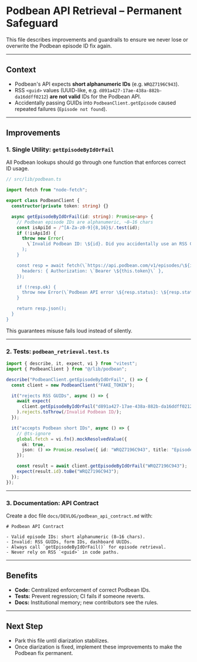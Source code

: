 # Podbean API Retrieval – Permanent Safeguard

This file describes improvements and guardrails to ensure we never lose or overwrite the Podbean episode ID fix again.

---

## Context

- Podbean's API expects **short alphanumeric IDs** (e.g. `WRQZ7196C943`).  
- RSS `<guid>` values (UUID-like, e.g. `d891a427-17ae-438a-882b-da16ddff0212`) **are not valid** IDs for the Podbean API.  
- Accidentally passing GUIDs into `PodbeanClient.getEpisode` caused repeated failures (`Episode not found`).  

---

## Improvements

### 1. Single Utility: `getEpisodeByIdOrFail`

All Podbean lookups should go through one function that enforces correct ID usage.

```ts
// src/lib/podbean.ts

import fetch from "node-fetch";

export class PodbeanClient {
  constructor(private token: string) {}

  async getEpisodeByIdOrFail(id: string): Promise<any> {
    // Podbean episode IDs are alphanumeric, ~8–16 chars
    const isApiId = /^[A-Za-z0-9]{8,16}$/.test(id);
    if (!isApiId) {
      throw new Error(
        \`Invalid Podbean ID: \${id}. Did you accidentally use an RSS GUID instead of an episode_id?\`
      );
    }

    const resp = await fetch(\`https://api.podbean.com/v1/episodes/\${id}\`, {
      headers: { Authorization: \`Bearer \${this.token}\` },
    });

    if (!resp.ok) {
      throw new Error(\`Podbean API error \${resp.status}: \${resp.statusText}\`);
    }

    return resp.json();
  }
}
```

This guarantees misuse fails loud instead of silently.

---

### 2. Tests: `podbean_retrieval.test.ts`

```ts
import { describe, it, expect, vi } from "vitest";
import { PodbeanClient } from "@/lib/podbean";

describe("PodbeanClient.getEpisodeByIdOrFail", () => {
  const client = new PodbeanClient("FAKE_TOKEN");

  it("rejects RSS GUIDs", async () => {
    await expect(
      client.getEpisodeByIdOrFail("d891a427-17ae-438a-882b-da16ddff0212")
    ).rejects.toThrow(/Invalid Podbean ID/);
  });

  it("accepts Podbean short IDs", async () => {
    // @ts-ignore
    global.fetch = vi.fn().mockResolvedValue({
      ok: true,
      json: () => Promise.resolve({ id: "WRQZ7196C943", title: "Episode title" }),
    });

    const result = await client.getEpisodeByIdOrFail("WRQZ7196C943");
    expect(result.id).toBe("WRQZ7196C943");
  });
});
```

---

### 3. Documentation: API Contract

Create a doc file `docs/DEVLOG/podbean_api_contract.md` with:

```
# Podbean API Contract

- Valid episode IDs: short alphanumeric (8–16 chars).  
- Invalid: RSS GUIDs, form IDs, dashboard UUIDs.  
- Always call `getEpisodeByIdOrFail()` for episode retrieval.  
- Never rely on RSS `<guid>` in code paths.
```

---

## Benefits

- **Code:** Centralized enforcement of correct Podbean IDs.  
- **Tests:** Prevent regression; CI fails if someone reverts.  
- **Docs:** Institutional memory; new contributors see the rules.  

---

## Next Step

- Park this file until diarization stabilizes.  
- Once diarization is fixed, implement these improvements to make the Podbean fix permanent.
